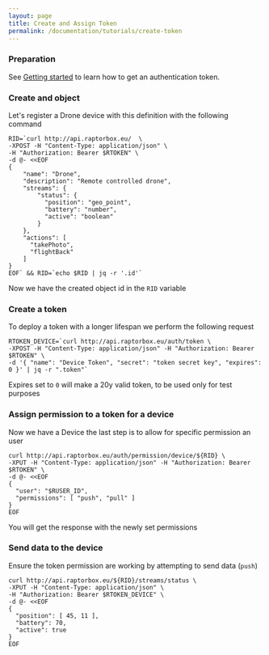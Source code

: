```yaml
---
layout: page
title: Create and Assign Token
permalink: /documentation/tutorials/create-token
---
```



### Preparation

See [Getting started](/documentation/tutorials/getting-started) to learn how to get an authentication token.

### Create and object

Let's register a Drone device with this definition with the following command

```
RID=`curl http://api.raptorbox.eu/  \
-XPOST -H "Content-Type: application/json" \
-H "Authorization: Bearer $RTOKEN" \
-d @- <<EOF
{
    "name": "Drone",
    "description": "Remote controlled drone",
    "streams": {
        "status": {
          "position": "geo_point",
          "battery": "number",
          "active": "boolean"
        }
    },
    "actions": [
      "takePhoto",
      "flightBack"
    ]
}
EOF` && RID=`echo $RID | jq -r '.id'`
```

Now we have the created object id in the `RID` variable


### Create a token

To deploy a token with a longer lifespan we perform the following request

```
RTOKEN_DEVICE=`curl http://api.raptorbox.eu/auth/token \
-XPOST -H "Content-Type: application/json" -H "Authorization: Bearer $RTOKEN" \
-d '{ "name": "Device Token", "secret": "token secret key", "expires": 0 }' | jq -r ".token"`
```

Expires set to `0` will make a 20y valid token, to be used only for test purposes

### Assign permission to a token for a device

Now we have a Device the last step is to allow for specific permission an user

```
curl http://api.raptorbox.eu/auth/permission/device/${RID} \
-XPUT -H "Content-Type: application/json" -H "Authorization: Bearer $RTOKEN" \
-d @- <<EOF
{
  "user": "$RUSER_ID",
  "permissions": [ "push", "pull" ]
}
EOF
```

You will get the response with the newly set permissions

### Send data to the device

Ensure the token permission are working by attempting to send data (`push`)

```
curl http://api.raptorbox.eu/${RID}/streams/status \
-XPUT -H "Content-Type: application/json" \
-H "Authorization: Bearer $RTOKEN_DEVICE" \
-d @- <<EOF
{
  "position": [ 45, 11 ],
  "battery": 70,
  "active": true
}
EOF
```
